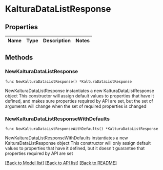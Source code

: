 # KalturaDataListResponse

## Properties

Name | Type | Description | Notes
------------ | ------------- | ------------- | -------------

## Methods

### NewKalturaDataListResponse

`func NewKalturaDataListResponse() *KalturaDataListResponse`

NewKalturaDataListResponse instantiates a new KalturaDataListResponse object
This constructor will assign default values to properties that have it defined,
and makes sure properties required by API are set, but the set of arguments
will change when the set of required properties is changed

### NewKalturaDataListResponseWithDefaults

`func NewKalturaDataListResponseWithDefaults() *KalturaDataListResponse`

NewKalturaDataListResponseWithDefaults instantiates a new KalturaDataListResponse object
This constructor will only assign default values to properties that have it defined,
but it doesn't guarantee that properties required by API are set


[[Back to Model list]](../README.md#documentation-for-models) [[Back to API list]](../README.md#documentation-for-api-endpoints) [[Back to README]](../README.md)


